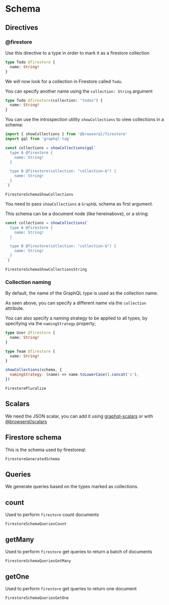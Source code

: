 # Schema

## Directives

### @firestore

Use this directive to a type in order to mark it as a firestore collection

```graphql
type Todo @firestore {
  name: String!
}
```

We will now look for a collection in Firestore called `Todo`.

You can specify another name using the `collection: String` argument

```graphql
type Todo @firestore(collection: "todos") {
  name: String!
}
```

You can use the introspection utility `showCollections` to view collections in a schema:

```javascript
import { showCollections } from '@browserql/firestore'
import gql from 'graphql-tag'

const collections = showCollections(gql`
  type A @firestore {
    name: String!
  }

  type B @firestore(collection: "collection-b") {
    name: String!
  }
`)
```

```snapshot
FirestoreSchemaShowCollections
```

You need to pass `showCollections` a `GraphQL` schema as first argument.

This schema can be a document node (like hereinabove), or a string:

```javascript
const collections = showCollections(`
  type A @firestore {
    name: String!
  }

  type B @firestore(collection: "collection-b") {
    name: String!
  }
`)
```

```snapshot
FirestoreSchemaShowCollectionsString
```

### Collection naming

By default, the name of the GraphQL type is used as the collection name.

As seen above, you can specify a different name via the `collection` attribute.

You can also specify a naming strategy to be applied to all types, by specifying via the `namingStrategy` property;

```graphql
type User @firestore {
  name: String!
}

type Team @firestore {
  name: String!
}
```

```javascript
showCollections(schema, {
  namingStrategy: (name) => name.toLowerCase().concat('s'),
})
```

```snapshot
FirestorePluralize
```

## Scalars

We need the JSON scalar, you can add it using [graphql-scalars](https://github.com/Urigo/graphql-scalars) or with [@browserql/scalars](/utils/scalars)

## Firestore schema

This is the schema used by firestoreql:

```snapshot
FirestoreGeneratedSchema
```

## Queries

We generate queries based on the types marked as collections.

## count

Used to perform `firestore` count documents

```snapshot
FirestoreSchemaQueriesCount
```

## getMany

Used to perform `firestore` get queries to return a batch of documents

```snapshot
FirestoreSchemaQueriesGetMany
```

## getOne

Used to perform `firestore` get queries to return one document

```snapshot
FirestoreSchemaQueriesGetOne
```
